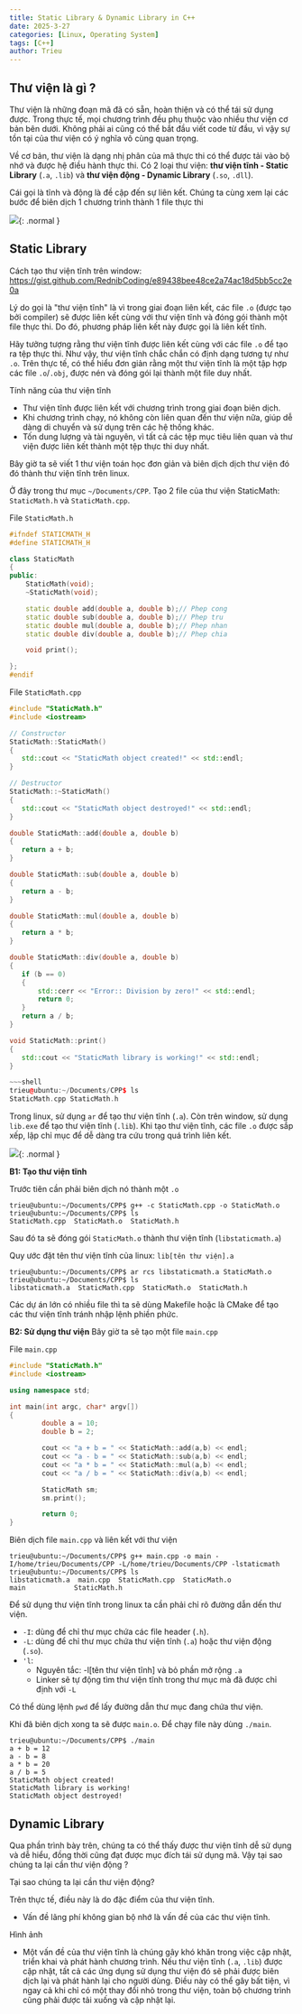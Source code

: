 ```yaml
---
title: Static Library & Dynamic Library in C++
date: 2025-3-27
categories: [Linux, Operating System]
tags: [C++]
author: Trieu
---
```


## Thư viện là gì ?
Thư viện là những đoạn mã đã có sẵn, hoàn thiện và có thể tái sử dụng được. Trong thực tế, mọi chương trình đều phụ thuộc vào nhiều thư viện cơ bản bên dưới. Không phải ai cũng có thể bắt đầu viết code từ đầu, vì vậy sự tồn tại của thư viện có ý nghĩa vô cùng quan trọng.

Về cơ bản, thư viện là dạng nhị phân của mã thực thi có thể được tải vào bộ nhớ và được hệ điều hành thực thi. Có 2 loại thư viện: **thư viện tĩnh - Static Library**
(`.a`, `.lib`) và **thư viện động - Dynamic Library** (`.so`, `.dll`).

Cái gọi là tĩnh và động là đề cập đến sự liên kết. Chúng ta cùng xem lại các bước để biên dịch 1 chương trình thành 1 file thực thi

![](/assets/articles/2025/Static_Dynamic_Library/2025-3-27-image_1.png){: .normal }

## Static Library
Cách tạo thư viện tĩnh trên window: https://gist.github.com/RednibCoding/e89438bee48ce2a74ac18d5bb5cc2e0a


Lý do gọi là "thư viện tĩnh" là vì trong giai đoạn liên kết, các file `.o` (được tạo bởi compiler) sẽ được liên kết cùng với thư viện tĩnh và đóng gói thành một file thực thi. Do đó, phương pháp liên kết này được gọi là liên kết tĩnh.

Hãy tưởng tượng rằng thư viện tĩnh được liên kết cùng với các file `.o` để tạo ra tệp thực thi. Như vậy, thư viện tĩnh chắc chắn có định dạng tương tự như `.o`. Trên thực tế, có thể hiểu đơn giản rằng một thư viện tĩnh là một tập hợp các file `.o`/`.obj`, được nén và đóng gói lại thành một file duy nhất.

Tính năng của thư viện tĩnh
- Thư viện tĩnh được liên kết với chương trình trong giai đoạn biên dịch.
- Khi chương trình chạy, nó không còn liên quan đến thư viện nữa, giúp dễ dàng di chuyển và sử dụng trên các hệ thống khác.
- Tốn dung lượng và tài nguyên, vì tất cả các tệp mục tiêu liên quan và thư viện được liên kết thành một tệp thực thi duy nhất.

Bây giờ ta sẽ viết 1 thư viện toán học đơn giản và biên dịch dịch thư viện đó đó thành thư viện tĩnh trên linux.

Ở đây trong thư mục `~/Documents/CPP`. Tạo 2 file của thư viện StaticMath: `StaticMath.h` và `StaticMath.cpp`.

File `StaticMath.h`
~~~cpp
#ifndef STATICMATH_H
#define STATICMATH_H

class StaticMath
{
public:
    StaticMath(void);
    ~StaticMath(void);

    static double add(double a, double b);// Phep cong
    static double sub(double a, double b);// Phep tru
    static double mul(double a, double b);// Phep nhan
    static double div(double a, double b);// Phep chia

    void print();

};
#endif
~~~

 File `StaticMath.cpp`
 ~~~cpp
#include "StaticMath.h"
#include <iostream>

// Constructor
StaticMath::StaticMath()
{
	std::cout << "StaticMath object created!" << std::endl;
}

// Destructor
StaticMath::~StaticMath()
{
	std::cout << "StaticMath object destroyed!" << std::endl;
}

double StaticMath::add(double a, double b)
{
	return a + b;
}

double StaticMath::sub(double a, double b)
{
	return a - b;
}

double StaticMath::mul(double a, double b)
{
	return a * b;
}

double StaticMath::div(double a, double b)
{
	if (b == 0)
	{
		std::cerr << "Error:: Division by zero!" << std::endl;
		return 0;
	}
	return a / b;
}

void StaticMath::print()
{
	std::cout << "StaticMath library is working!" << std::endl;
}

~~~shell
trieu@ubuntu:~/Documents/CPP$ ls
StaticMath.cpp StaticMath.h
~~~

Trong linux, sử dụng `ar` để tạo thư viện tĩnh (`.a`). Còn trên window, sử dụng `lib.exe` để tạo thư viện tĩnh (`.lib`). Khi tạo thư viện tĩnh, các file `.o` được sắp xếp, lập chỉ mục để dễ dàng tra cứu trong quá trình liên kết.

![](/assets/articles/2025/Static_Dynamic_Library/2025-3-27-image_2.png){: .normal }

**B1: Tạo thư viện tĩnh**

Trước tiên cần phải biên dịch nó thành một `.o`
~~~shell
trieu@ubuntu:~/Documents/CPP$ g++ -c StaticMath.cpp -o StaticMath.o
trieu@ubuntu:~/Documents/CPP$ ls
StaticMath.cpp  StaticMath.o  StaticMath.h
~~~

Sau đó ta sẽ đóng gói `StaticMath.o` thành thư viện tĩnh (`libstaticmath.a`)

Quy ước đặt tên thư viện tĩnh của linux: `lib[tên thư viện].a`
~~~shell
trieu@ubuntu:~/Documents/CPP$ ar rcs libstaticmath.a StaticMath.o
trieu@ubuntu:~/Documents/CPP$ ls
libstaticmath.a  StaticMath.cpp  StaticMath.o  StaticMath.h
~~~
Các dự án lớn có nhiều file thì ta sẽ dùng Makefile hoặc là CMake để tạo các thư viện tĩnh tránh nhập lệnh phiền phức.

**B2: Sử dụng thư viện**
Bây giờ ta sẽ tạo một file `main.cpp`

File `main.cpp`
~~~cpp
#include "StaticMath.h"
#include <iostream>

using namespace std;

int main(int argc, char* argv[])
{
        double a = 10;
        double b = 2;

        cout << "a + b = " << StaticMath::add(a,b) << endl;
        cout << "a - b = " << StaticMath::sub(a,b) << endl;
        cout << "a * b = " << StaticMath::mul(a,b) << endl;
        cout << "a / b = " << StaticMath::div(a,b) << endl;

        StaticMath sm;
        sm.print();

        return 0;
}
~~~
Biên dịch file `main.cpp` và liên kết với thư viện 
~~~shell
trieu@ubuntu:~/Documents/CPP$ g++ main.cpp -o main -I/home/trieu/Documents/CPP -L/home/trieu/Documents/CPP -lstaticmath
trieu@ubuntu:~/Documents/CPP$ ls
libstaticmath.a  main.cpp  StaticMath.cpp  StaticMath.o
main            StaticMath.h
~~~
Để sử dụng thư viện tĩnh trong linux ta cần phải chỉ rõ đường dẫn dến thư viện.
- `-I`: dùng để chỉ thư mục chứa các file header (`.h`).
- `-L`: dùng để chỉ thư mục chứa thư viện tĩnh (`.a`) hoặc thư viện động (`.so`).
- `'l`:
  - Nguyên tắc: -l[tên thư viện tĩnh] và bỏ phần mở rộng `.a`
  - Linker sẽ tự động tìm thư viện tĩnh trong thư mục mà đã được chỉ định với `-L`

Có thể dùng lệnh `pwd` để lấy đường dẫn thư mục đang chứa thư viện.

Khi đã biên dịch xong ta sẽ được `main.o`. Để chạy file này dùng `./main`.
~~~shell
trieu@ubuntu:~/Documents/CPP$ ./main
a + b = 12
a - b = 8
a * b = 20
a / b = 5
StaticMath object created!
StaticMath library is working!
StaticMath object destroyed!
~~~

## Dynamic Library
Qua phần trình bày trên, chúng ta có thể thấy được thư viện tĩnh dễ sử dụng và dễ hiểu, đồng thời cũng đạt được mục đích tái sử dụng mã. Vậy tại sao chúng ta lại cần thư viện động ?

Tại sao chúng ta lại cần thư viện động?

Trên thực tế, điều này là do đặc điểm của thư viện tĩnh.
- Vấn đề lãng phí không gian bộ nhớ là vấn đề của các thư viện tĩnh.

Hình ảnh

- Một vấn đề của thư viện tĩnh là chúng gây khó khăn trong việc cập nhật, triển khai và phát hành chương trình. Nếu thư viện tĩnh (`.a`, `.lib`) được cập nhật, tất cả các ứng dụng sử dụng thư viện đó sẽ phải được biên dịch lại và phát hành lại cho người dùng. Điều này có thể gây bất tiện, vì ngay cả khi chỉ có một thay đổi nhỏ trong thư viện, toàn bộ chương trình cũng phải được tải xuống và cập nhật lại.
